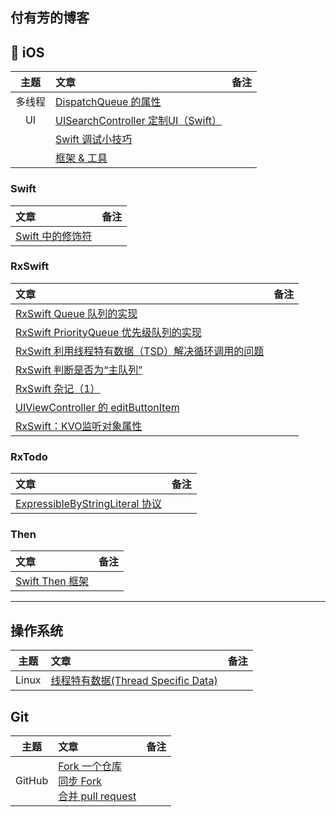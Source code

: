 付有芳的博客
---

##  iOS

| 主题 | 文章 | 备注 |
| :-------: | :------ | :----: |
| 多线程 | [DispatchQueue 的属性](./articles/DispatchQueue_Attributes.md) | |
| UI | [UISearchController 定制UI（Swift）](./articles/2018_05_25_SearchBar.md) | |
| | [Swift 调试小技巧](./articles/Swift_Debug_Tip.md) | |
| | [框架 & 工具](./articles/tools.md) | |

### Swift 

| 文章 | 备注 |
|:------ | :----: |
| [Swift 中的修饰符](./articles/modifier.md)| |


### RxSwift

| 文章 | 备注 |
|:------ | :----: |
| [RxSwift Queue 队列的实现](./articles/RxSwift-Queue.md)| |
| [RxSwift PriorityQueue 优先级队列的实现](./articles/RxSwift-PriorityQueue.md) | |
| [RxSwift 利用线程特有数据（TSD）解决循环调用的问题](./articles/RxSwift_TSD.md) | |
| [RxSwift 判断是否为“主队列”](./articles/RxSwift_main_Queue.md) | | 
| [RxSwift 杂记（1）](./articles/RxSwift_Note_1.md) | |
| [UIViewController 的 editButtonItem](./articles/ViewControllerEditButton.md)| |
| [RxSwift：KVO监听对象属性](./articles/RxSwift_KVO.md)| |

### RxTodo

| 文章 | 备注 |
|:------ | :----: |
| [ExpressibleByStringLiteral 协议](./articles/ExpressibleByStringLiteral.md)| |

### Then

| 文章 | 备注 |
|:------ | :----: |
| [Swift Then 框架](./articles/Then.md)| |


----

## 操作系统

| 主题 | 文章 | 备注 |
|:-------:|:------|:----:|
| Linux |[线程特有数据(Thread Specific Data)](./articles/Thread_Specific_Data.md)||

## Git
| 主题 | 文章 | 备注 |
|:-------:|:------|:----:|
| GitHub | [Fork 一个仓库](./articles/2018_05_10_Fork_A_Repo.md)<br>[同步 Fork](./articles/2018_05_10_Syncing_a_fork.md)<br>[合并 pull request](./articles/2018_05_14_Merging_a_pull_request.md) | |
